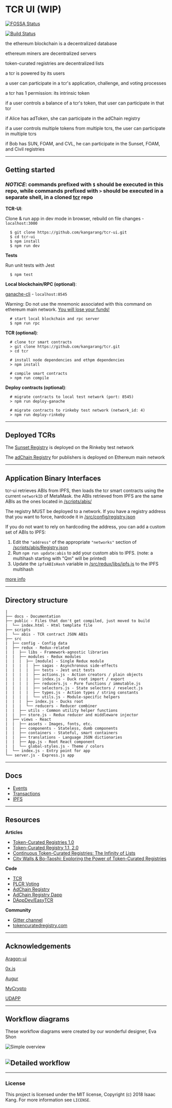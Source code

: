# TCR UI (WIP)

<!-- license -->

[![FOSSA Status](https://app.fossa.io/api/projects/git%2Bgithub.com%2Fkangarang%2Ftcr-ui.svg?type=shield)](https://app.fossa.io/projects/git%2Bgithub.com%2Fkangarang%2Ftcr-ui?ref=badge_shield)

<!-- travis-ci -->

[![Build Status](https://travis-ci.org/kangarang/tcr-ui.svg?branch=master)](https://travis-ci.org/kangarang/tcr-ui)

the ethereum blockchain is a decentralized database

ethereum miners are decentralized servers

token-curated registries are decentralized lists

a tcr is powered by its users

a user can participate in a tcr's application, challenge, and voting processes

a tcr has 1 permission: its intrinsic token

if a user controls a balance of a tcr's token, that user can participate in that tcr

if Alice has adToken, she can participate in the adChain registry

if a user controls multiple tokens from multiple tcrs, the user can participate in multiple tcrs 

if Bob has SUN, FOAM, and CVL, he can participate in the Sunset, FOAM, and Civil registries

---

## Getting started

### _NOTICE_: commands prefixed with **`$`** should be executed in this repo, while commands prefixed with **`>`** should be executed in a **separate shell**, in a cloned [tcr](https://github.com/kangarang/tcr) repo

**TCR-UI**:

Clone & run app in dev mode in browser, rebuild on file changes - `localhost:3000`

```
  $ git clone https://github.com/kangarang/tcr-ui.git
  $ cd tcr-ui
  $ npm install
  $ npm run dev
```

**Tests**

Run unit tests with Jest

```
  $ npm test
```

**Local blockchain/RPC (optional)**:

[ganache-cli](https://github.com/trufflesuite/ganache-cli) - `localhost:8545`

Warning: Do not use the mnemonic associated with this command on ethereum main network. [You will lose your funds!](https://www.reddit.com/r/ethereum/comments/7z4n6a/people_are_using_the_hardcoded_ganache_seedphrase/)

```
  # start local blockchain and rpc server
  $ npm run rpc
```

**TCR (optional)**:

```
  # clone tcr smart contracts
  > git clone https://github.com/kangarang/tcr.git
  > cd tcr

  # install node dependencies and ethpm dependencies
  > npm install

  # compile smart contracts
  > npm run compile
```

**Deploy contracts (optional)**:

```
  # migrate contracts to local test network (port: 8545)
  > npm run deploy-ganache
```

```
  # migrate contracts to rinkeby test network (network_id: 4)
  > npm run deploy-rinkeby
```

---

## Deployed TCRs

The [Sunset Registry](https://sunset-registry.firebaseapp.com/) is deployed on the Rinkeby test network

The [adChain Registry](https://publisher.adchain.com/) for publishers is deployed on Ethereum main network

---

## Application Binary Interfaces

tcr-ui retrieves ABIs from IPFS, then loads the tcr smart contracts using the current `networkID` of MetaMask. the ABIs retrieved from IPFS are the same ABIs as the ones located in [/scripts/abis/](https://github.com/kangarang/tcr-ui/tree/master/scripts/abis)

The registry MUST be deployed to a network. If you have a registry address that you want to force, hardcode it in [/src/config/registry.json](../src/config/registry.json)

If you do not want to rely on hardcoding the address, you can add a custom set of ABIs to IPFS:

1.  Edit the `"address"` of the appropriate `"networks"` section of [/scripts/abis/Registry.json](../scripts/abis/Registry.json)
1.  Run `npm run update:abis` to add your custom abis to IPFS. (note: a multihash starting with "Qm" will be printed)
1.  Update the `ipfsABIsHash` variable in [/src/redux/libs/ipfs.js](../src/redux/libs/ipfs.js) to the IPFS multihash

[more info](./docs/IPFS.md)

---

## Directory structure

```
|
├── docs - Documentation
├── public - Files that don't get compiled, just moved to build
|  └── index.html - Html template file
├── scripts
|  └── abis - TCR contract JSON ABIs
├── src
|  ├── config - Config data
|  ├── redux - Redux-related
|  |  ├── libs - Framework-agnostic libraries
|  |  ├── modules - Redux modules
|  |  |  ├── [module] - Single Redux module
|  |  |  |  ├── sagas - Asynchronous side-effects
|  |  |  |  ├── tests - Jest unit tests
|  |  |  |  ├── actions.js - Action creators / plain objects
|  |  |  |  ├── index.js - Duck root import / export
|  |  |  |  ├── reducers.js - Pure functions / immutable.js
|  |  |  |  ├── selectors.js - State selectors / reselect.js
|  |  |  |  ├── types.js - Action types / string constants
|  |  |  |  └── utils.js - Module-specific helpers
|  |  |  ├── index.js - Ducks root
|  |  |  └── reducers - Reducer combiner
|  |  ├── utils - Common utility helper functions
|  |  ├── store.js - Redux reducer and middleware injector
|  ├── views - React
|  |  ├── assets - Images, fonts, etc.
|  |  ├── components - Stateless, dumb components
|  |  ├── containers - Stateful, smart containers
|  |  ├── translations - Language JSON dictionaries
|  |  ├── App.js - Root React component
|  |  └── global-styles.js - Theme / colors
|  └── index.js - Entry point for app
└── server.js - Express.js app
```

---

## Docs

* [Events](./docs/Events.md)
* [Transactions](./docs/Transactions.md)
* [IPFS](./docs/IPFS.md)

---

## Resources

**Articles**

* [Token-Curated Registries 1.0](https://medium.com/@ilovebagels/token-curated-registries-1-0-61a232f8dac7)
* [Token-Curated Registry 1.1, 2.0](https://medium.com/@ilovebagels/token-curated-registries-1-1-2-0-tcrs-new-theory-and-dev-updates-34c9f079f33d)
* [Continuous Token-Curated Registries: The Infinity of Lists](https://medium.com/@simondlr/continuous-token-curated-registries-the-infinity-of-lists-69024c9eb70d)
* [City Walls & Bo-Taoshi: Exploring the Power of Token-Curated Registries](https://medium.com/@simondlr/city-walls-bo-taoshi-exploring-the-power-of-token-curated-registries-588f208c17d5)

**Code**

* [TCR](https://github.com/skmgoldin/tcr)
* [PLCR Voting](https://github.com/ConsenSys/PLCRVoting)
* [AdChain Registry](https://github.com/AdChain/AdChainRegistry)
* [AdChain Registry Dapp](https://github.com/AdChain/AdChainRegistryDapp)
* [DAppDev/EasyTCR](https://github.com/DAppDevConsulting/EasyTCR)

**Community**

* [Gitter channel](https://gitter.im/Curation-Markets/Lobby)
* [tokencuratedregistry.com](https://medium.com/@tokencuratedregistry)

---

## Acknowledgements

[Aragon-ui](https://github.com/aragon/aragon-ui/tree/master/src/components)

[0x.js](https://github.com/0xProject/0x.js/tree/development/packages)

[Augur](https://github.com/AugurProject/augur/tree/seadragon/src/utils)

[MyCrypto](https://github.com/MyCryptoHQ/MyCrypto/tree/develop/common/utils)

[UDAPP](https://github.com/kumavis/udapp)

---

## Workflow diagrams

These workflow diagrams were created by our wonderful designer, Eva Shon

![Simple overview](https://s3.amazonaws.com/elasticbeanstalk-us-east-1-167611752874/simple-overview.png)

## ![Detailed workflow](https://s3.amazonaws.com/elasticbeanstalk-us-east-1-167611752874/detailed-workflow.png)

---

### License

This project is licensed under the MIT license, Copyright (c) 2018 Isaac Kang. For more information see `LICENSE`.
